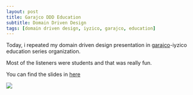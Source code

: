 ```yaml
---
layout: post
title: Garajco DDD Education
subtitle: Domain Driven Design
tags: [domain driven design, iyzico, garajco, education]
---
```

Today, i repeated my domain driven design presentation in <a href="http://garaj.co/">garajco</a>-iyzico education series organization.

Most of the listeners were students and that was really fun.

You can find the slides in [here](https://www.slideshare.net/canpekdemir/domain-driven-design-71055163)

<img src="https://canpekdemir.github.io/img/ddd/can_garaj.jpg">
